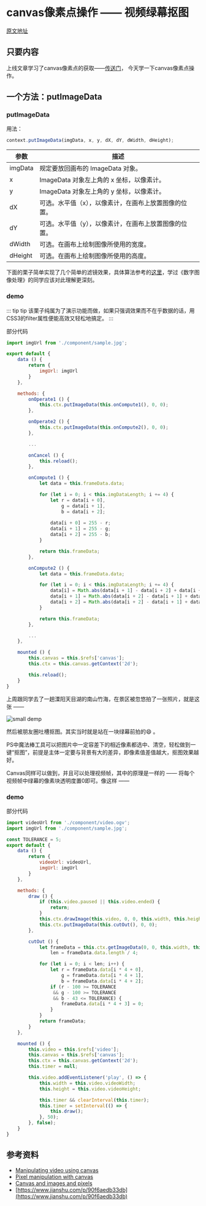 # canvas像素点操作 —— 视频绿幕抠图

[原文地址](https://denzel.netlify.com/html/canvas_video_green_screen_cutout.html)

## 只要内容
上线文章学习了canvas像素点的获取——[传送门](https://denzel.netlify.com/html/canvas_pixel_pick.html)，
今天学一下canvas像素点操作。


## 一个方法：putImageData

### putImageData
用法：

```js
context.putImageData(imgData, x, y, dX, dY, dWidth, dHeight);
```
| 参数 		| 描述 |
| -			| -	   |
| imgData	| 规定要放回画布的 ImageData 对象。|
| x		 	| ImageData 对象左上角的 x 坐标，以像素计。|
| y		 	| ImageData 对象左上角的 y 坐标，以像素计。|
| dX	 	| 可选。水平值（x），以像素计，在画布上放置图像的位置。|
| dY	 	| 可选。水平值（y），以像素计，在画布上放置图像的位置。|
| dWidth    | 可选。在画布上绘制图像所使用的宽度。|
| dHeight   | 可选。在画布上绘制图像所使用的高度。|

下面的栗子简单实现了几个简单的滤镜效果，具体算法参考的[这里](https://www.jianshu.com/p/90f6aedb33db)，学过《数字图像处理》的同学应该对此理解更深刻。

### demo

<Canvas-PixelOperate/>

::: tip tip
该栗子纯属为了演示功能而做，如果只强调效果而不在乎数据的话，用CSS3的filter属性便能高效又轻松地搞定。
:::

部分代码

```js
import imgUrl from './component/sample.jpg';

export default {
	data () {
		return {
			imgUrl: imgUrl
		}
	},

	methods: {
		onOperate1 () {
			this.ctx.putImageData(this.onCompute1(), 0, 0);
		},

		onOperate2 () {
			this.ctx.putImageData(this.onCompute2(), 0, 0);
		},

		...

		onCancel () {
			this.reload();
		},

		onCompute1 () {
			let data = this.frameData.data;

	        for (let i = 0; i < this.imgDataLength; i += 4) {
	          	let r = data[i + 0],
	          		g = data[i + 1],
	          		b = data[i + 2];
	          	
          		data[i + 0] = 255 - r;
          		data[i + 1] = 255 - g;
          		data[i + 2] = 255 - b;
	        }

	        return this.frameData;
		},

		onCompute2 () {
			let data = this.frameData.data;

	        for (let i = 0; i < this.imgDataLength; i += 4) {
	          	data[i] = Math.abs(data[i + 1] - data[i + 2] + data[i + 1] + data[i]) * data[i] / 256;  
            	data[i + 1] = Math.abs(data[i + 2] - data[i + 1] + data[i + 2] + data[i]) * data[i] / 256;  
            	data[i + 2] = Math.abs(data[i + 2] - data[i + 1] + data[i + 2] + data[i]) * data[i + 1] / 256;
	        }

	        return this.frameData;
		},

		...
	},

	mounted () {
        this.canvas = this.$refs['canvas'];
        this.ctx = this.canvas.getContext('2d');

        this.reload();
	}
}
```

上周跟同学去了一趟溧阳天目湖的南山竹海，在景区被忽悠拍了一张照片，就是这张 ——

![small demp](http://p8rbt50i2.bkt.clouddn.com/WechatIMG2.jpeg)

然后被朋友圈吐槽抠图。其实当时就是站在一块绿幕前拍的:smile: 。

PS中魔法棒工具可以把图片中一定容差下的相近像素都选中、清空，轻松做到一键“抠图”，前提是主体一定要与背景有大的差异，即像素值差值越大，抠图效果越好。

Canvas同样可以做到，并且可以处理视频帧，其中的原理是一样的 —— 将每个视频帧中绿幕的像素块透明度置0即可。像这样 ——

### demo

<Canvas-VideoCutout/>

部分代码

```js
import videoUrl from './component/video.ogv';
import imgUrl from './component/sample.jpg';

const TOLERANCE = 5;
export default {
	data () {
		return {
			videoUrl: videoUrl,
			imgUrl: imgUrl
		}
	},

	methods: {
		draw () {
			if (this.video.paused || this.video.ended) {
	          	return;
	        }
			this.ctx.drawImage(this.video, 0, 0, this.width, this.height);
			this.ctx.putImageData(this.cutOut(), 0, 0);
		},

		cutOut () {
			let frameData = this.ctx.getImageData(0, 0, this.width, this.height),
				len = frameData.data.length / 4;

	        for (let i = 0; i < len; i++) {
	          	let r = frameData.data[i * 4 + 0],
	          		g = frameData.data[i * 4 + 1],
	          		b = frameData.data[i * 4 + 2];
	          	if (r - 100 >= TOLERANCE 
	          	 && g - 100 >= TOLERANCE 
	          	 && b - 43 <= TOLERANCE) {
		            frameData.data[i * 4 + 3] = 0;
	          	}
	        }
	        return frameData;
		}
	},

	mounted () {
		this.video = this.$refs['video'];
        this.canvas = this.$refs['canvas'];
        this.ctx = this.canvas.getContext('2d');
        this.timer = null;

        this.video.addEventListener('play', () => {
            this.width = this.video.videoWidth;
            this.height = this.video.videoHeight;

            this.timer && clearInterval(this.timer);
            this.timer = setInterval(() => {
            	this.draw();
            }, 50);
        }, false);
	}
}
```


## 参考资料
- [Manipulating video using canvas](https://developer.mozilla.org/en-US/docs/Web/API/Canvas_API/Manipulating_video_using_canvas)
- [Pixel manipulation with canvas](https://developer.mozilla.org/en-US/docs/Web/API/Canvas_API/Tutorial/Pixel_manipulation_with_canvas)
- [Canvas and images and pixels](https://codepo8.github.io/canvas-images-and-pixels/)
- [https://www.jianshu.com/p/90f6aedb33db](https://www.jianshu.com/p/90f6aedb33db)